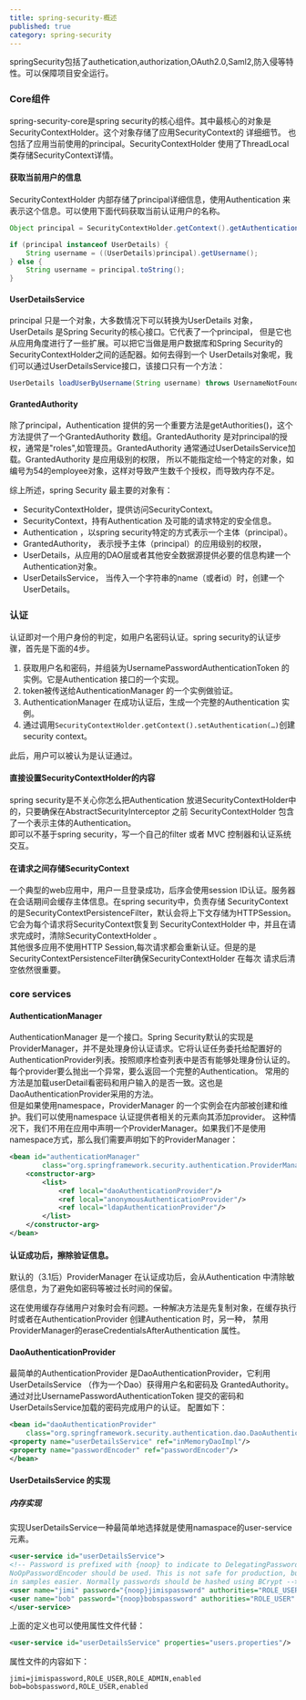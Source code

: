 ```yaml
---
title: spring-security-概述
published: true
category: spring-security
---
```


springSecurity包括了authetication,authorization,OAuth2.0,Saml2,防入侵等特性。可以保障项目安全运行。

### Core组件
spring-security-core是spring security的核心组件。其中最核心的对象是SecurityContextHolder。这个对象存储了应用SecurityContext的
详细细节。 也包括了应用当前使用的principal。SecurityContextHolder 使用了ThreadLocal类存储SecurityContext详情。

#### 获取当前用户的信息
SecurityContextHolder 内部存储了principal详细信息，使用Authentication 来表示这个信息。可以使用下面代码获取当前认证用户的名称。
```java
Object principal = SecurityContextHolder.getContext().getAuthentication().getPrincipal();

if (principal instanceof UserDetails) {
    String username = ((UserDetails)principal).getUsername();
} else {
    String username = principal.toString();
}
```

#### UserDetailsService
principal 只是一个对象，大多数情况下可以转换为UserDetails 对象，UserDetails 是Spring Security的核心接口。它代表了一个principal，
但是它也从应用角度进行了一些扩展。可以把它当做是用户数据库和Spring Security的SecurityContextHolder之间的适配器。如何去得到一个
UserDetails对象呢，我们可以通过UserDetailsService接口，该接口只有一个方法：
```java
UserDetails loadUserByUsername(String username) throws UsernameNotFoundException;
```

#### GrantedAuthority
除了principal，Authentication 提供的另一个重要方法是getAuthorities()，这个方法提供了一个GrantedAuthority 数组。GrantedAuthority
是对principal的授权，通常是"roles",如管理员。GrantedAuthority 通常通过UserDetailsService加载。GrantedAuthority 是应用级别的权限，
所以不能指定给一个特定的对象，如编号为54的employee对象，这样对导致产生数千个授权，而导致内存不足。

综上所述，spring Security 最主要的对象有：
* SecurityContextHolder，提供访问SecurityContext。
* SecurityContext，持有Authentication 及可能的请求特定的安全信息。
* Authentication ，以spring security特定的方式表示一个主体（principal）。
* GrantedAuthority， 表示授予主体（principal）的应用级别的权限，
* UserDetails，从应用的DAO层或者其他安全数据源提供必要的信息构建一个Authentication对象。
* UserDetailsService， 当传入一个字符串的name（或者id）时，创建一个UserDetails。

### 认证
认证即对一个用户身份的判定，如用户名密码认证。spring security的认证步骤，首先是下面的4步。
1. 获取用户名和密码，并组装为UsernamePasswordAuthenticationToken 的实例。它是Authentication 接口的一个实现。
1. token被传送给AuthenticationManager 的一个实例做验证。
1. AuthenticationManager 在成功认证后，生成一个完整的Authentication 实例。
1. 通过调用`SecurityContextHolder.getContext().setAuthentication(…​)`创建security context。
        
此后，用户可以被认为是认证通过。

#### 直接设置SecurityContextHolder的内容
spring security是不关心你怎么把Authentication 放进SecurityContextHolder中的，只要确保在AbstractSecurityInterceptor 之前
SecurityContextHolder 包含了一个表示主体的Authentication。     
即可以不基于spring security，写一个自己的filter 或者 MVC 控制器和认证系统交互。

#### 在请求之间存储SecurityContext 
一个典型的web应用中，用户一旦登录成功，后序会使用session ID认证。服务器在会话期间会缓存主体信息。在spring security中，负责存储
SecurityContext 的是SecurityContextPersistenceFilter，默认会将上下文存储为HTTPSession。它会为每个请求将SecurityContext恢复到
SecurityContextHolder 中，并且在请求完成时，清除SecurityContextHolder 。      
其他很多应用不使用HTTP Session,每次请求都会重新认证。但是的是SecurityContextPersistenceFilter确保SecurityContextHolder 在每次
请求后清空依然很重要。

### core services
#### AuthenticationManager 
AuthenticationManager 是一个接口。Spring Security默认的实现是ProviderManager，并不是处理身份认证请求。它将认证任务委托给配置好的
AuthenticationProvider列表。按照顺序检查列表中是否有能够处理身份认证的。每个provider要么抛出一个异常，要么返回一个完整的Authentication。
常用的方法是加载userDetail看密码和用户输入的是否一致。这也是DaoAuthenticationProvider采用的方法。      
但是如果使用namespace，ProviderManager 的一个实例会在内部被创建和维护。我们可以使用namespace 认证提供者相关的元素向其添加provider。 
这种情况下，我们不用在应用中声明一个ProviderManager。如果我们不是使用namespace方式，那么我们需要声明如下的ProviderManager：
```xml
<bean id="authenticationManager"
        class="org.springframework.security.authentication.ProviderManager">
    <constructor-arg>
        <list>
            <ref local="daoAuthenticationProvider"/>
            <ref local="anonymousAuthenticationProvider"/>
            <ref local="ldapAuthenticationProvider"/>
        </list>
    </constructor-arg>
</bean>
```

#### 认证成功后，擦除验证信息。
默认的（3.1后）ProviderManager 在认证成功后，会从Authentication 中清除敏感信息，为了避免如密码等被过长时间的保留。

这在使用缓存存储用户对象时会有问题。一种解决方法是先复制对象，在缓存执行时或者在AuthenticationProvider 创建Authentication 时，另一种，
禁用ProviderManager的eraseCredentialsAfterAuthentication 属性。

#### DaoAuthenticationProvider
最简单的AuthenticationProvider 是DaoAuthenticationProvider，它利用UserDetailsService （作为一个Dao）获得用户名和密码及
GrantedAuthority。通过对比UsernamePasswordAuthenticationToken 提交的密码和 UserDetailsService加载的密码完成用户的认证。
配置如下：
```xml
<bean id="daoAuthenticationProvider"
    class="org.springframework.security.authentication.dao.DaoAuthenticationProvider">
<property name="userDetailsService" ref="inMemoryDaoImpl"/>
<property name="passwordEncoder" ref="passwordEncoder"/>
</bean>
```

#### UserDetailsService 的实现
##### 内存实现
实现UserDetailsService一种最简单地选择就是使用namaspace的user-service元素。
```xml
<user-service id="userDetailsService">
<!-- Password is prefixed with {noop} to indicate to DelegatingPasswordEncoder that
NoOpPasswordEncoder should be used. This is not safe for production, but makes reading
in samples easier. Normally passwords should be hashed using BCrypt -->
<user name="jimi" password="{noop}jimispassword" authorities="ROLE_USER, ROLE_ADMIN" />
<user name="bob" password="{noop}bobspassword" authorities="ROLE_USER" />
</user-service>
```
上面的定义也可以使用属性文件代替：
```xml
<user-service id="userDetailsService" properties="users.properties"/>
```

属性文件的内容如下：
```
jimi=jimispassword,ROLE_USER,ROLE_ADMIN,enabled
bob=bobspassword,ROLE_USER,enabled
```